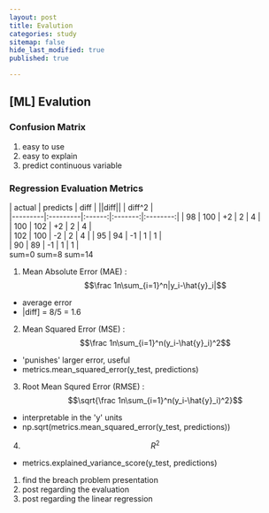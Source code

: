 ```yaml
---
layout: post
title: Evalution
categories: study
sitemap: false
hide_last_modified: true
published: true

---
```


## [ML] Evalution

### Confusion Matrix
1. easy to use
2. easy to explain
3. predict continuous variable

### Regression Evaluation Metrics

| actual  | predicts |  diff  | ||diff||  |  diff^2  |  
|---------|:---------|:------:|:-------:|:--------:|
|   98    |    100   |   +2   |    2    |     4    |   
|   100   |    102   |   +2   |    2    |     4    |   
|   102   |    100   |   -2   |    2    |     4    | 
|   95    |    94    |   -1   |    1    |     1    |  
|   90    |    89    |   -1   |    1    |     1    |   
                      sum=0      sum=8     sum=14
1. Mean Absolute Error (MAE) : $$\frac 1n\sum_{i=1}^n|y_i-\hat{y}_i|$$
- average error
- |diff] = 8/5 = 1.6

2. Mean Squared Error (MSE) : $$\frac 1n\sum_{i=1}^n(y_i-\hat{y}_i)^2$$
- 'punishes' larger error, useful  
- metrics.mean_squared_error(y_test, predictions)


3. Root Mean Squred Error (RMSE) :  $$\sqrt{\frac 1n\sum_{i=1}^n(y_i-\hat{y}_i)^2}$$
- interpretable in the 'y' units
- np.sqrt(metrics.mean_squared_error(y_test, predictions))


4. $${R}^2$$
- metrics.explained_variance_score(y_test, predictions)



1. find the breach problem presentation
2. post regarding the evaluation
3. post regarding the linear regression


